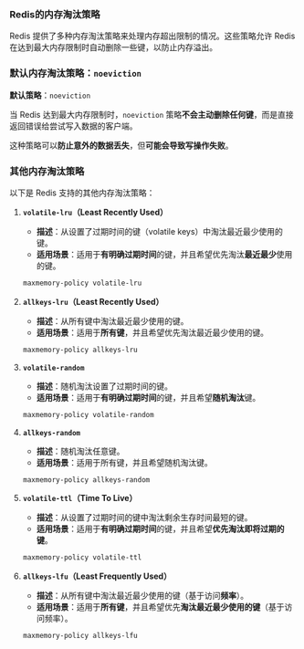### Redis的内存淘汰策略

Redis 提供了多种内存淘汰策略来处理内存超出限制的情况。这些策略允许 Redis 在达到最大内存限制时自动删除一些键，以防止内存溢出。

### 默认内存淘汰策略：`noeviction`

**默认策略**：`noeviction`

当 Redis 达到最大内存限制时，`noeviction` 策略**不会主动删除任何键**，而是直接返回错误给尝试写入数据的客户端。

这种策略可以**防止意外的数据丢失**，但**可能会导致写操作失败**。

### 其他内存淘汰策略

以下是 Redis 支持的其他内存淘汰策略：

1. **`volatile-lru`（Least Recently Used）**

    - **描述**：从设置了过期时间的键（volatile keys）中淘汰最近最少使用的键。
    - **适用场景**：适用于**有明确过期时间**的键，并且希望优先淘汰**最近最少**使用的键。

   ```sh
   maxmemory-policy volatile-lru
   ```

2. **`allkeys-lru`（Least Recently Used）**

    - **描述**：从所有键中淘汰最近最少使用的键。
    - **适用场景**：适用于**所有键**，并且希望优先淘汰最近最少使用的键。

   ```sh
   maxmemory-policy allkeys-lru
   ```

3. **`volatile-random`**

    - **描述**：随机淘汰设置了过期时间的键。
    - **适用场景**：适用于**有明确过期时间**的键，并且希望**随机淘汰**键。

   ```sh
   maxmemory-policy volatile-random
   ```

4. **`allkeys-random`**

    - **描述**：随机淘汰任意键。
    - **适用场景**：适用于所有键，并且希望随机淘汰键。

   ```sh
   maxmemory-policy allkeys-random
   ```

5. **`volatile-ttl`（Time To Live）**

    - **描述**：从设置了过期时间的键中淘汰剩余生存时间最短的键。
    - **适用场景**：适用于**有明确过期时间**的键，并且希望**优先淘汰即将过期的键**。

   ```sh
   maxmemory-policy volatile-ttl
   ```

6. **`allkeys-lfu`（Least Frequently Used）**

    - **描述**：从所有键中淘汰最近最少使用的键（基于访问**频率**）。
    - **适用场景**：适用于**所有键**，并且希望优先**淘汰最近最少使用的键**（基于访问频率）。

   ```sh
   maxmemory-policy allkeys-lfu
   ```